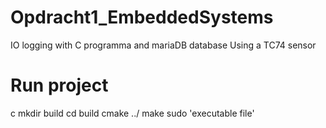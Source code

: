 # Opdracht1_EmbeddedSystems
IO logging with C programma and mariaDB database
Using a TC74 sensor

# Run project
c mkdir build
cd build
cmake ../
make
sudo 'executable file'
